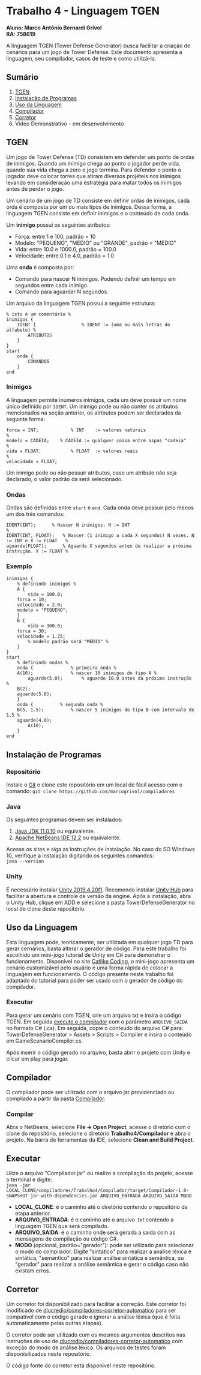 # Trabalho 4 - Linguagem TGEN
**Aluno: Marco Antônio Bernardi Grivol**\
**RA: 758619**

A linguagem TGEN (Tower Defense Generator) busca facilitar a criação de cenários para um jogo de Tower Defense. Este documento apresenta a linguagem, seu compilador, casos de teste e como utilizá-la.

## Sumário
1. [TGEN](#tgen)
2. [Instalação de Programas](#instalação-de-programas)
2. [Uso da Linguagem](#uso-da-linguagem)
3. [Compilador](#compilador)
4. [Corretor](#corretor)
5. Video Demonstrativo - em desenvolvimento

## TGEN
Um jogo de Tower Defense (TD) consistem em defender um ponto de ordas de inimigos. Quando um inimigo chega ao ponto o jogador perde vida, quando  sua vida chega a zero o jogo termina. Para defender o ponto o jogador deve colocar torres que atiram diversos projéteis nos inimigos levando em consideração uma estratégia para matar todos os inimigos antes de perder o jogo.


Um cenário de um jogo de TD consiste em definir ordas de inimigos, cada orda é composta por um ou mais tipos de inimigos. Dessa forma, a linguagem TGEN consiste em definir inimigos e o conteúdo de cada onda.

Um **inimigo** possui os seguintes atributos:
* Força: entre 1 e 100, padrão = 10
* Modelo: "PEQUENO", "MEDIO" ou "GRANDE", padrão = "MEDIO"
* Vida: entre 10.0 e 1000.0, padrão = 100.0
* Velocidade: entre 0.1 e 4.0, padrão = 1.0

Uma **onda** é composta por:
* Comando para nascer N inimigos. Podendo definir um tempo em segundos entre cada inimigo.
* Comando para aguardar N segundos.

Um arquivo da linguagem TGEN possui a seguinte estrutura:
``` 
% isto é um comentário %
inimigos { 
	IDENT {					% IDENT := (uma ou mais letras do alfabeto) %
    	ATRIBUTOS
    }
}
start
	onda {
    	COMANDOS
    }
end
```

### Inimigos
A linguagem permite inúmeros inimigos, cada um deve possuir um nome único definido por `IDENT`. Um inimigo pode ou não conter os atributos mencionados na seção anterior, os atributos podem ser declarados da seguinte forma:
```
forca = INT;            % INT    := valores naturais                       %
modelo = CADEIA;	% CADEIA := qualquer coisa entre aspas "cadeia"    %
vida = FLOAT;	        % FLOAT  := valores reais                          %
velocidade = FLOAT;
```
Um inimigo pode ou não possuir atributos, caso um atributo não seja declarado, o valor padrão da será selecionado.

### Ondas
Ondas são definidas entre `start` e `end`. Cada onda deve possuir pelo menos um dos três comandos:
```
IDENT(INT);	     % Nascer N inimigos. N := INT                                          %
IDENT(INT, FLOAT);   % Nascer (1 inimigo a cada X segundos) N vezes. N := INT e X := FLOAT   %
aguarde(FLOAT);      % Aguarde X segundos antes de realizar a próxima instrução. X := FLOAT %
```

### Exemplo
```
inimigos {
    % definindo inimigos %
    A {
        vida = 100.0;
	forca = 10;
	velocidade = 2.0;
	modelo = "PEQUENO";
    }
    B {
        vida = 300.0;
	forca = 30;
	velocidade = 1.25;
        % modelo padrão será "MEDIO" %
    }
}
start
    % definindo ondas %
    onda {	            % primeira onda %
	A(10);              % nascer 10 inimigos do tipo A %
        aguarde(5.0);       % aguarde 10.0 antes da próxima instrução %
	B(2); 
	aguarde(5.0);
    }
    onda {		    % segunda onda %
	B(5, 1.5);          % nascer 5 inimigos do tipo B com intervalo de 1.5 %
	aguarde(4.0);
        A(10);
    }
end
```

## Instalação de Programas
### Repositório
Instale o [Git](https://git-scm.com/downloads) e clone este repositório em um local de fácil acesso com o comando: `git clone https://github.com/marcogrivol/compiladores`


### Java
Os seguintes programas devem ser instalados:
1. [Java JDK 11.0.10](https://www.oracle.com/java/technologies/javase-jdk11-downloads.html) ou equivalente.
3. [Apache NetBeans IDE 12.2](https://netbeans.apache.org/) ou equivalente.


Acesse os sites e siga as instruções de instalação. No caso do SO Windows 10, verifique a instalação digitando os seguintes comandos:\
``
java --version
``

### Unity
É necessário instalar [Unity 2019.4.20f1](https://unity3d.com/unity/qa/lts-releases).
Recomendo instalar [Unity Hub](https://unity3d.com/unity/qa/lts-releases) para facilitar a abertura e controle de versão da engine. Após a instalação, abra o Unity Hub, clique em ADD e selecione a pasta TowerDefenseGenerator no local de clone deste repositório.


## Uso da Linguagem
Esta linguagem pode, teoricamente, ser utilizada em qualquer jogo TD para gerar cernários, basta alterar o gerador de código. Para este trabalho foi escolhido um mini-jogo tutorial de Unity em C# para demonstrar o funcionamento. Disponível no site [Catlike Coding](https://catlikecoding.com/), o mini-jogo apresenta um cenário customizável pelo usuário e uma forma rápida de colocar a linguagem em funcionamento. O código presente neste trabalho foi adaptado do tutorial para poder ser usado com o gerador de código do compilador.

### Executar

Para gerar um cenário com TGEN, crie um arquivo txt e insira o código TGEN. Em seguida [execute o compilador](#compilador) com o parâmetro `ARQUIVO_SAIDA` no formato C# (.cs). Em seguida, copie o conteúdo do arquivo C# para: TowerDefenseGenerator > Assets > Scripts > Compiler e insira o conteúdo em GameScenarioCompiler.cs.

Após inserir o código gerado no arquivo, basta abrir o projeto com Unity e clicar em play para jogar.

## Compilador
O compilador pode ser utilizado com o arquivo jar providenciado ou compilado a partir da pasta [Compilador](https://github.com/MarcoGrivol/compiladores/tree/master/Trabalho4/Compilador). 

### Compilar
Abra o NetBeans, selecione **File → Open Project**, acesse o diretório com o clone do repositório, selecione o diretório **Trabalho4/Compilador** e abra o projeto.
Na barra de ferramentas da IDE, selecione **Clean and Build Project**.

## Executar
Ulize o arquivo "Compilador.jar" ou realize a compilação do projeto, acesse o terminal e digite: \
``java -jar LOCAL_CLONE/compiladores/Trabalho4/Compilador/target/Compilador-1.0-SNAPSHOT-jar-with-dependencies.jar ARQUIVO_ENTRADA ARQUIVO_SAIDA MODO``
* **LOCAL_CLONE**: é o caminho até o diretório contendo o repositório da etapa anterior.
* **ARQUIVO_ENTRADA**: é o caminho até o arquivo .txt contendo a linguagem TGEN que será compilado.
* **ARQUIVO_SAIDA**: é o caminho onde será gerada a saída com as mensagens de compilação ou código C#.
* **MODO** (opcional, padrão="gerador"): pode ser utilizado para selecionar o modo do compilador. Digite "sintatico" para realizar a análise léxica e sintática, "semantico" para realizar análise sintática e semântica, ou "gerador" para realizar a análise semântica e gerar o código caso não existam erros.

## Corretor
Um corretor foi disponibilizado para facilitar a correção. Este corretor foi modificado de [dlucredio/compiladores-corretor-automatico](https://github.com/dlucredio/compiladores-corretor-automatico) para ser compatível com o código gerado e ignorar a análise léxica (que é feita automaticamente pelas outras etapas).

O corretor pode ser utilizado com os mesmos argumentos descritos nas instruções de uso de [dlucredio/compiladores-corretor-automatico](https://github.com/dlucredio/compiladores-corretor-automatico) com exceção do modo de análise léxica. Os arquivos de testes foram disponibilizados neste repositório.

O código fonte do corretor está disponível neste repositório.






